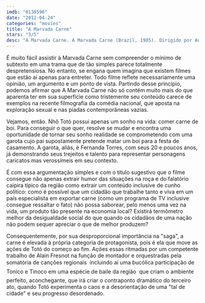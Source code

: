 ```yaml
---
imdb: "0138596"
date: "2012-04-24"
categories: "movies"
title: "A Marvada Carne"
stars: "3/5"
desc: "A Marvada Carne. A Marvada Carne (Brazil, 1985). Dirigido por André Klotzel. Escrito por André Klotzel, Cornélio Pires, Carlos Alberto Sofredini. Com Dionísio Azevedo, Adilson Barros, Chiquinho Brandão, Regina Casé, Tio Celso, Henrique Lisboa, Lucélia Maquiavelli, Geny Prado, Paco Sanches."
---
```

É muito fácil assistir à Marvada Carne sem compreender o mínimo de subtexto em uma trama que de tão simples parece totalmente despretensiosa. No entanto, se engana quem imagina que existem filmes que estão aí apenas para entreter. Todo filme reflete necessariamente uma opinião, um argumento e um ponto de vista. Partindo desse princípio, podemos afirmar que A Marvada Carne não só contém muito mais do que aparenta ter em sua superfície como tristemente seu conteúdo carece de exemplos na recente filmografia da comédia nacional, que aposta na exploração sexual e nas piadas contemporâneas vazias.

Vejamos, então. Nhô Totó possui apenas um sonho na vida: comer carne de boi. Para conseguir o que quer, resolve se mudar e encontra uma oportunidade de tornar seu sonho realidade se comprometendo com uma garota cujo pai supostamente pretende matar um boi para a festa de casamento. A garota, aliás, é Fernanda Torres, com seus 20 e poucos anos, já demonstrando seus trejeitos e talento para representar personagens caricatos mas verossímeis em seu contexto.

É com essa argumentação simples e com o título sugestivo que o filme consegue não apenas extrair humor das situações na roça e do falatório caipira típico da região como extrair um conteúdo inclusive de cunho político: como é possível que um cidadão que trabalhe tanto e viva em um país especialista em exportar carne (como um programa de TV inclusive consegue ressaltar o fato) não possa saborear, pelo menos uma vez na vida, um produto tão presente na economia local? Existirá termômetro melhor da desigualdade social do que quando os cidadãos de uma nação não podem sequer apreciar o que de melhor produzem?

Consequentemente, por sua desproporcional importância na "saga", a carne é elevada à própria categoria de protagonista, pois é ela que move as ações de Totó do começo ao fim. Ações essas ritmadas por um competente trabalho de Alain Fresnot na função de montador e orquestradas pela somatória de canções regionais  incluindo aí uma bucólica participação de Tonico e Tinoco em uma espécie de baile da região  que criam o ambiente perfeito, aconchegante, que irá criar o contraponto dramático do terceiro ato, quando Totó experimenta o caos e a desorientação de uma "tal de cidade" e seu progresso desordenado.


